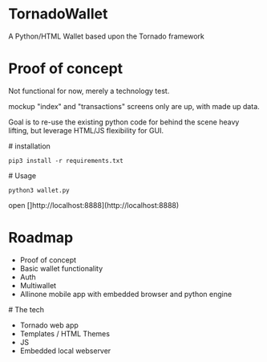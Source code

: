 # TornadoWallet

A Python/HTML Wallet based upon the Tornado framework

# Proof of concept

Not functional for now, merely a technology test.

mockup "index" and "transactions" screens only are up, with made up data.

Goal is to re-use the existing python code for behind the scene heavy lifting, but leverage HTML/JS flexibility for GUI.

# installation

`pip3 install -r requirements.txt`

# Usage

`python3 wallet.py`

open []http://localhost:8888](http://localhost:8888)

# Roadmap

* Proof of concept
* Basic wallet functionality
* Auth
* Multiwallet
* Allinone mobile app with embedded browser and python engine

# The tech

* Tornado web app
* Templates / HTML Themes
* JS
* Embedded local webserver

